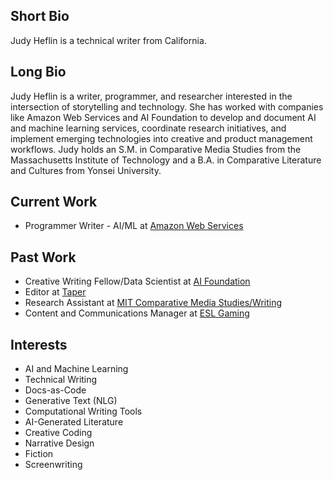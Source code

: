 ## Short Bio

Judy Heflin is a technical writer from California.

## Long Bio

Judy Heflin is a writer, programmer, and researcher interested in the intersection of storytelling and technology. She has worked with companies like Amazon Web Services and AI Foundation to develop and document AI and machine learning services, coordinate research initiatives, and implement emerging technologies into creative and product management workflows. Judy holds an S.M. in Comparative Media Studies from the Massachusetts Institute of Technology and a B.A. in Comparative Literature and Cultures from Yonsei University.

## Current Work

* Programmer Writer - AI/ML at [Amazon Web Services](https://aws.amazon.com/)

## Past Work 

* Creative Writing Fellow/Data Scientist at [AI Foundation](https://aifoundation.com/)
* Editor at [Taper](https://taper.badquar.to/)
* Research Assistant at [MIT Comparative Media Studies/Writing](https://cmsw.mit.edu/)
* Content and Communications Manager at [ESL Gaming](https://www.eslgaming.com/)

## Interests

* AI and Machine Learning
* Technical Writing
* Docs-as-Code
* Generative Text (NLG)
* Computational Writing Tools
* AI-Generated Literature
* Creative Coding
* Narrative Design
* Fiction
* Screenwriting











